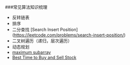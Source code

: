 ###常见算法知识梳理

* 反转链表
* 排序
* 二分查找  [Search Insert Position] (https://leetcode.com/problems/search-insert-position/)
* 二叉树遍历（递归，层次遍历）
* 动态规划
* [maximum subarray](https://leetcode.com/problems/maximum-subarray/)
* [Best Time to Buy and Sell Stock](https://leetcode.com/problems/best-time-to-buy-and-sell-stock/)
